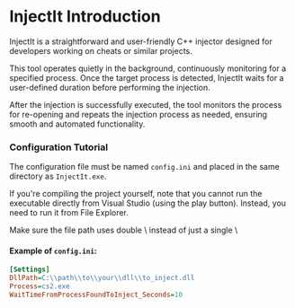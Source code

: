 # InjectIt Introduction

InjectIt is a straightforward and user-friendly C++ injector designed for developers working on cheats or similar projects.

This tool operates quietly in the background, continuously monitoring for a specified process. Once the target process is detected, InjectIt waits for a user-defined duration before performing the injection.

After the injection is successfully executed, the tool monitors the process for re-opening and repeats the injection process as needed, ensuring smooth and automated functionality.

### Configuration Tutorial

The configuration file must be named `config.ini` and placed in the same directory as `InjectIt.exe`.

If you're compiling the project yourself, note that you cannot run the executable directly from Visual Studio (using the play button). Instead, you need to run it from File Explorer.

Make sure the file path uses double \\ instead of just a single \
#### Example of `config.ini`:
```ini
[Settings]
DllPath=C:\\path\\to\\your\\dll\\to_inject.dll
Process=cs2.exe
WaitTimeFromProcessFoundToInject_Seconds=10
```

